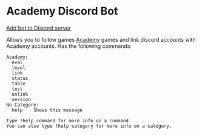 # Academy Discord Bot

[Add bot to Discord server](https://discordapp.com/api/oauth2/authorize?client_id=692435723210719234&permissions=8&scope=bot)

Allows you to follow games [Academy](https://academy.beer/) games and link discord accounts with Academy accounts.
Has the following commands:

```
Academy:
  eval
  level
  link
  status
  table
  test
  unlink
  version
No Category:
  help    Shows this message

Type !help command for more info on a command.
You can also type !help category for more info on a category.
```
